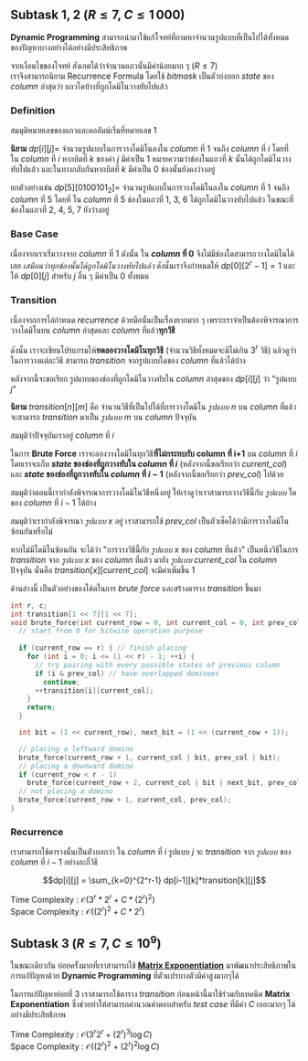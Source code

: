 ## Subtask 1, 2 ($R \leq 7$, $C \leq 1\,000$)

**Dynamic Programming** สามารถนำมาใช้แก้โจทย์ที่ถามหาจำนวนรูปแบบที่เป็นไปได้ทั้งหมดของปัญหาบางอย่างได้อย่างมีประสิทธิภาพ  

จากเงื่อนไขของโจทย์ สังเกตได้ว่าจำนวนแถวนั้นมีค่าน้อยมาก ๆ ($R \leq 7$)  
เราจึงสามารถนิยาม Recurrence Formula โดยใช้ *bitmask* เป็นตัวบ่งบอก *state* ของ *column* ล่าสุดว่า แถวใดบ้างที่ถูกโดมิโนวางทับไปแล้ว  

### Definition 

สมมุติหมายเลขของแถวและคอลัมน์เริ่มที่หมายเลข 1

**นิยาม** $dp[i][j] =$ จำนวนรูปแบบในการวางโดมิโนลงใน *column* ที่ 1 จนถึง *column* ที่ $i$ โดยที่ ใน *column* ที่ $i$ หากบิตที่ $k$ ของค่า $j$ มีค่าเป็น 1 หมายความว่าช่องในแถวที่ $k$ นั้นได้ถูกโดมิโนวางทับไปแล้ว และในทางกลับกันหากบิตที่ $k$ มีค่าเป็น 0 ช่องนั้นยังคงว่างอยู่  

ยกตัวอย่างเช่น $dp[5][0100101_2] =$ จำนวนรูปแบบในการวางโดมิโนลงใน *column* ที่ 1 จนถึง *column* ที่ 5 โดยที่ ใน *column* ที่ 5 ช่องในแถวที่ 1, 3, 6 ได้ถูกโดมิโนวางทับไปแล้ว ในขณะที่ช่องในแถวที่ 2, 4, 5, 7 ยังว่างอยู่  

### Base Case

เนื่องจากเราเริ่มวางจาก *column* ที่ 1 ดังนั้น ใน ***column* ที่ 0** จึงไม่มีช่องใดสามารถวางโดมิโนได้เลย *เสมือนว่าทุกช่องนั้นได้ถูกโดมิโนวางทับไปแล้ว* ดังนั้นเราจึงกำหนดให้ $dp[0][2^r-1]=1$ และให้ $dp[0][j]$ สำหรับ $j$ อื่น ๆ มีค่าเป็น $0$ ทั้งหมด  

### Transition
เนื่องจากการไล่กำหนด *recurrence* ด้วยมือนั้นเป็นเรื่องยากมาก ๆ เพราะเราจำเป็นต้องพิจารณาการวางโดมิโนบน *column* ล่าสุดและ *column* ที่แล้ว**ทุกวิธี** 

ดังนั้น เราจะเขียนโปรแกรมให้**ทดลองวางโดมิโนทุกวิธี** (จำนวนวิธีทั้งหมดจะมีไม่เกิน $3^r$  วิธี) แล้วดูว่าในการวางแต่ละวิธี สามารถ *transition* จากรูปแบบใดของ *column* ที่แล้วได้บ้าง 

หลังจากนี้จะขอเรียก รูปแบบของช่องที่ถูกโดมิโนวางทับใน *column* ล่าสุดของ $dp[i][j]$ ว่า "รูปแบบ $j$"

**นิยาม** $transition[n][m]$ คือ จำนวนวิธีที่เป็นไปได้ที่การวางโดมิโน *รูปแบบ* $n$ บน *column* ที่แล้ว จะสามารถ *transition* มาเป็น *รูปแบบ* $m$ บน *column* ปัจจุบัน  

สมมุติว่าปัจจุบันเราอยู่ *column* ที่ $i$

ในการ **Brute Force** เราจะลองวางโดมิโนทุกวิธี**ที่ไม่กระทบกับ column ที่ i+1** บน *column* ที่ $i$ โดยเราจะเก็บ ***state* ของช่องที่ถูกวางทับใน *column* ที่ $i$** (หลังจากนี้ขอเรียกว่า *current_col*) และ ***state* ของช่องที่ถูกวางทับใน *column* ที่ $i-1$** (หลังจากนี้ขอเรียกว่า *prev_col*) ไปด้วย  

สมมุติว่าตอนนี้เรากำลังพิจารณาการวางโดมิโนวิธีหนึ่งอยู่ ให้เราดูว่าเราสามารถวางวิธีนี้กับ *รูปแบบ* ใดของ *column* ที่ $i-1$ ได้บ้าง  

สมมุติว่าเรากำลังพิจารณา *รูปแบบ* $x$ อยู่ เราสามารถใช้ *prev_col* เป็นตัวเช็คได้ว่ามีการวางโดมิโนซ้อนกันหรือไม่  

หากไม่มีโดมิโนซ้อนกัน จะได้ว่า "การวางวิธีนี้กับ *รูปแบบ* $x$ ของ *column* ที่แล้ว" เป็นหนึ่งวิธีในการ *transition* จาก *รูปแบบ* $x$  ของ *column* ที่แล้ว มายัง *รูปแบบ current_col* ใน *column* ปัจจุบัน นั่นคือ $transition[x][current\_col]$ จะมีค่าเพิ่มขึ้น 1

ด้านล่างนี้ เป็นตัวอย่างของโค้ดในการ *brute force*  และสร้างตาราง *transition* ขึ้นมา

```cpp
int r, c;
int transition[1 << 7][1 << 7]; 
void brute_force(int current_row = 0, int current_col = 0, int prev_col = 0) {
  // start from 0 for bitwise operation purpose
    
  if (current_row == r) { // finish placing
    for (int i = 0; i <= (1 << r) - 1; ++i) {
	  // try pairing with every possible states of previous column
      if (i & prev_col) // have overlapped dominoes
        continue;
      ++transition[i][current_col];
    }
    return;
  }

  int bit = (1 << current_row), next_bit = (1 << (current_row + 1));

  // placing a leftward domino
  brute_force(current_row + 1, current_col | bit, prev_col | bit);
  // placing a downward domino
  if (current_row < r - 1)
    brute_force(current_row + 2, current_col | bit | next_bit, prev_col);
  // not placing a domino
  brute_force(current_row + 1, current_col, prev_col);
}
```
### Recurrence

เราสามารถใช้ตารางนั้นเป็นตัวบอกว่า ใน *column* ที่ $i$ รูปแบบ $j$ จะ *transition* จาก *รูปแบบ* ของ *column* ที่ $i-1$ อย่างละกี่วิธี  

$$dp[i][j] = \sum_{k=0}^{2^r-1} dp[i-1][k]*transition[k][j]$$    

Time Complexity : $\mathcal{O}(3^r*2^r+C*(2^r)^2)$  
Space Complexity : $\mathcal{O}((2^r)^2+C*2^r)$  

## Subtask 3 ($R \leq 7, C \leq 10^9$)  

ในขณะเดียวกัน บ่อยครั้งมากที่เราสามารถใช้ [**Matrix Exponentiation**](https://www.hackerearth.com/practice/notes/matrix-exponentiation-1/) มาพัฒนาประสิทธิภาพในการแก้ปัญหาด้วย **Dynamic Programming** ที่ตัวแปรบางตัวมีค่าสูงมากๆได้

ในการแก้ปัญหาย่อยที่ 3 เราสามารถใช้ตาราง *transition* ก่อนหน้านี้มาใช้ร่วมกับเทคนิค **Matrix Exponentiation** ซึ่งช่วยทำให้สามารถคำนวณคำตอบสำหรับ *test case*  ที่มีค่า $C$ เยอะมากๆ ได้อย่างมีประสิทธิภาพ  

Time Complexity : $\mathcal{O}(3^r 2^r+(2^r)^3 \log{C})$  
Space Complexity : $\mathcal{O}((2^r)^2+(2^r)^2 \log{C})$  
